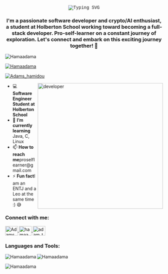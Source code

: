 <!DOCTYPE html>
<html lang="en">
<head>
  <meta charset="UTF-8">
  <meta name="viewport" content="width=device-width, initial-scale=1.0">
</head>
<body>

 <div align="center" style="font-family: 'Courier New', monospace;">
  <img src="https://readme-typing-svg.herokuapp.com?color=%2307F738&size=22&center=true&vCenter=true&lines=Hello+👋%2C;I'm+ADAM..." alt="Typing SVG">
</div>
  <h3 align="center">I'm a passionate software developer and crypto/AI enthusiast, a student at Holberton School working toward becoming a full-stack developer. Pro-self-learner on a constant journey of exploration. Let's connect and embark on this exciting journey together! 🚀</h3>

  <p align="left">
    <img src="https://komarev.com/ghpvc/?username=Hamaadama&label=Profile%20views&color=0e75b6&style=flat" alt="Hamaadama" />
  </p>

  <p align="left">
    <a href="https://github.com/ryo-ma/github-profile-trophy"><img src="https://github-profile-trophy.vercel.app/?username=Hamaadama" alt="Hamaadama" /></a>
  </p>

  <p align="left">
    <a href="https://twitter.com/Adams_hamidou" target="blank">
      <img src="https://img.shields.io/twitter/follow/Adams_hamidou?logo=twitter&style=for-the-badge" alt="Adams_hamidou" />
    </a>
  </p>

  <img align="right" alt="developer" width="400" src="https://user-images.githubusercontent.com/55389276/140866485-8fb1c876-9a8f-4d6a-98dc-08c4981eaf70.gif">

  <ul>
    <li>💻 <strong>Software Engineer Student at Holberton School</strong></li>
    <li>📕 <strong>I’m currently learning</strong> Java, C, Linux</li>
    <li>📫 <strong>How to reach me</strong>proselflearner@gmail.com</li>
    <li>⚡ <strong>Fun fact</strong>I am an ENTJ and a Leo at the same time :) 😅</li>
  </ul>

  <h3 align="left">Connect with me:</h3>
  <p align="left"> 
    <a href="https://twitter.com/Adams_hamidou" target="blank">
      <img align="center" src="https://raw.githubusercontent.com/rahuldkjain/github-profile-readme-generator/master/src/images/icons/Social/twitter.svg" alt="Adams_hamidou" height="30" width="40" />
    </a>
    <a href="https://linkedin.com/in/hamaadama" target="blank">
      <img align="center" src="https://raw.githubusercontent.com/rahuldkjain/github-profile-readme-generator/master/src/images/icons/Social/linked-in-alt.svg" alt="hamaadama" height="30" width="40" />
    </a>
    <a href="https://www.instagram.com/adam_the_developer/" target="blank">
      <img align="center" src="https://raw.githubusercontent.com/rahuldkjain/github-profile-readme-generator/master/src/images/icons/Social/instagram.svg" alt="adam_the_developer" height="30" width="40" />
    </a>
  </p>

  <h3 align="left">Languages and Tools:</h3>
  <p align="left">
    <!-- C, Java, Shell -->
  </p>

  <p>
    <img align="left" src="https://github-readme-stats.vercel.app/api/top-langs?username=Hamaadama&show_icons=true&locale=en&layout=compact" alt="Hamaadama" />
  </p>

  <p>
    <img align="center" src="https://github-readme-stats.vercel.app/api?username=Hamaadama&show_icons=true&locale=en" alt="Hamaadama" />
  </p>

  <p>
    <img align="center" src="https://github-readme-streak-stats.herokuapp.com/?user=Hamaadama&" alt="Hamaadama" />
  </p>

</body>
</html>
